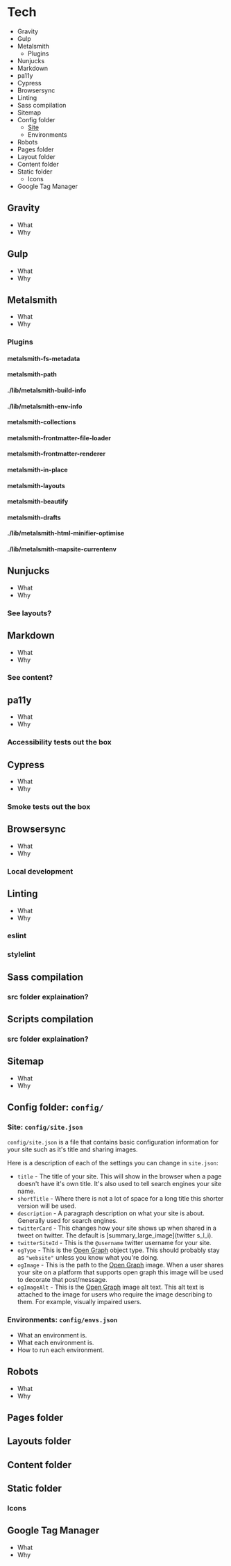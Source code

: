 # Tech

- Gravity
- Gulp
- Metalsmith
  - Plugins
- Nunjucks
- Markdown
- pa11y
- Cypress
- Browsersync
- Linting
- Sass compilation
- Sitemap
- Config folder
  - [Site](#config_site)
  - Environments
- Robots
- Pages folder
- Layout folder
- Content folder
- Static folder
  - Icons
- Google Tag Manager

## Gravity

- What
- Why

## Gulp

- What
- Why

## Metalsmith

- What
- Why

### Plugins

#### metalsmith-fs-metadata

#### metalsmith-path

#### ./lib/metalsmith-build-info

#### ./lib/metalsmith-env-info

#### metalsmith-collections

#### metalsmith-frontmatter-file-loader

#### metalsmith-frontmatter-renderer

#### metalsmith-in-place

#### metalsmith-layouts

#### metalsmith-beautify

#### metalsmith-drafts

#### ./lib/metalsmith-html-minifier-optimise

#### ./lib/metalsmith-mapsite-currentenv
  
## Nunjucks

- What
- Why

### See layouts?

## Markdown

- What
- Why

### See content?

## pa11y

- What
- Why

### Accessibility tests out the box

## Cypress

- What
- Why

### Smoke tests out the box

## Browsersync

- What
- Why

### Local development

## Linting

- What
- Why

### eslint

### stylelint

## Sass compilation

### src folder explaination?

## Scripts compilation

### src folder explaination?

## Sitemap

- What
- Why

## Config folder: `config/`

<a name="config_site"/>

### Site: `config/site.json`
`config/site.json` is a file that contains basic configuration information for your site such as it's title and sharing
images.

Here is a description of each of the settings you can change in `site.json`:

- `title` - The title of your site. This will show in the browser when a page doesn't have it's own title. It's also
  used to tell search engines your site name.
- `shortTitle` - Where there is not a lot of space for a long title this shorter version will be used.
- `description` - A paragraph description on what your site is about. Generally used for search engines.
- `twitterCard` - This changes how your site shows up when shared in a tweet on twitter. The default is
  [summary_large_image](twitter s_l_i).
- `twitterSiteId` - This is the `@username` twitter username for your site.
- `ogType` - This is the [Open Graph](opengraph) object type. This should probably stay as `"website"` unless you know
  what you're doing.
- `ogImage` - This is the path to the [Open Graph](opengraph) image. When a user shares your site on a platform that supports open
  graph this image will be used to decorate that post/message. 
- `ogImageAlt` - This is the [Open Graph](opengraph) image alt text. This alt text is attached to the image for users
  who require the image describing to them. For example, visually impaired users.

### Environments: `config/envs.json`
- What an environment is.
- What each environment is.
- How to run each environment.
 
## Robots

- What
- Why

## Pages folder

## Layouts folder

## Content folder

## Static folder

### Icons

## Google Tag Manager

- What
- Why